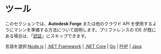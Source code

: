# ツール

このセクションでは、**Autodesk Forge** または他のクラウド API を使用するようにマシンを準備する方法について説明します。プリファレンスの IDE が既にある場合は、「[認証](/ja-JP/oauth/)」にスキップできます。

言語を選択:[Node.js](/ja-JP/environment/tools/nodejs) | [.NET Framework](/ja-JP/environment/tools/net) | [.NET Core](/ja-JP/environment/tools/netcore) | [Go](/ja-JP/environment/tools/go) | [PHP](/ja-JP/environment/tools/php) | [Java](/ja-JP/environment/tools/java)

